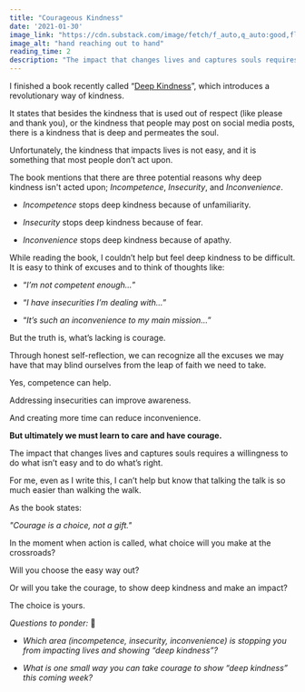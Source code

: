 ```yaml
---
title: "Courageous Kindness"
date: '2021-01-30'
image_link: "https://cdn.substack.com/image/fetch/f_auto,q_auto:good,fl_progressive:steep/https%3A%2F%2Fbucketeer-e05bbc84-baa3-437e-9518-adb32be77984.s3.amazonaws.com%2Fpublic%2Fimages%2Fb554d708-1aba-40ba-9ffd-b127f06b291b_2448x3264.jpeg"
image_alt: "hand reaching out to hand"
reading_time: 2
description: "The impact that changes lives and captures souls requires a willingness to do what isn’t easy and to do what’s right. For me, even as I write this, I can’t help but know that talking the talk is so much easier than walking the walk."
---
```

I finished a book recently called “[Deep Kindness](https://www.amazon.com/Deep-Kindness-Revolutionary-Guide-Think/dp/1982163100)”, which introduces a revolutionary way of kindness.

It states that besides the kindness that is used out of respect (like please and thank you), or the kindness that people may post on social media posts, there is a kindness that is deep and permeates the soul.

Unfortunately, the kindness that impacts lives is not easy, and it is something that most people don’t act upon.

The book mentions that there are three potential reasons why deep kindness isn't acted upon; _Incompetence_, _Insecurity_, and _Inconvenience_.

- _Incompetence_ stops deep kindness because of unfamiliarity.

- _Insecurity_ stops deep kindness because of fear.

- _Inconvenience_ stops deep kindness because of apathy.

While reading the book, I couldn’t help but feel deep kindness to be difficult. It is easy to think of excuses and to think of thoughts like:

- “_I’m not competent enough…_”

- “_I have insecurities I’m dealing with…_”

- “_It’s such an inconvenience to my main mission…_” 

But the truth is, what’s lacking is courage.

Through honest self-reflection, we can recognize all the excuses we may have that may blind ourselves from the leap of faith we need to take.

Yes, competence can help.

Addressing insecurities can improve awareness.

And creating more time can reduce inconvenience.

**But ultimately we must learn to care and have courage.**

The impact that changes lives and captures souls requires a willingness to do what isn’t easy and to do what’s right.

For me, even as I write this, I can’t help but know that talking the talk is so much easier than walking the walk.

As the book states:

_"Courage is a choice, not a gift."_

In the moment when action is called, what choice will you make at the crossroads?

Will you choose the easy way out?

Or will you take the courage, to show deep kindness and make an impact?

The choice is yours.

_Questions to ponder:_ 🤔

- _Which area (incompetence, insecurity, inconvenience) is stopping you from impacting lives and showing “deep kindness”?_

- _What is one small way you can take courage to show “deep kindness” this coming week?_
